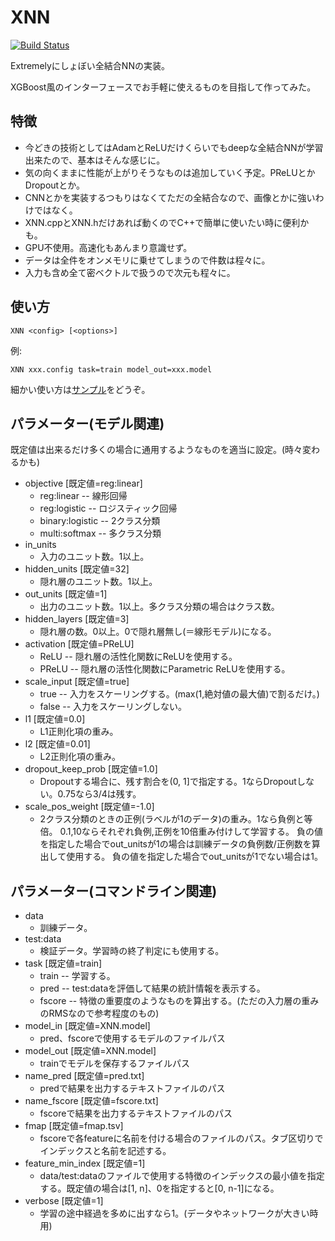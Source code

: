 XNN
====
[![Build Status](https://travis-ci.org/ak110/XNN.svg?branch=master)](https://travis-ci.org/ak110/XNN)

Extremelyにしょぼい全結合NNの実装。

XGBoost風のインターフェースでお手軽に使えるものを目指して作ってみた。


特徴
----

- 今どきの技術としてはAdamとReLUだけくらいでもdeepな全結合NNが学習出来たので、基本はそんな感じに。
- 気の向くままに性能が上がりそうなものは追加していく予定。PReLUとかDropoutとか。
- CNNとかを実装するつもりはなくてただの全結合なので、画像とかに強いわけではなく。
- XNN.cppとXNN.hだけあれば動くのでC++で簡単に使いたい時に便利かも。
- GPU不使用。高速化もあんまり意識せず。
- データは全件をオンメモリに乗せてしまうので件数は程々に。
- 入力も含め全て密ベクトルで扱うので次元も程々に。


使い方
------

    XNN <config> [<options>]

例:

    XNN xxx.config task=train model_out=xxx.model

細かい使い方は[サンプル](Demo)をどうぞ。


パラメーター(モデル関連)
------------------------

既定値は出来るだけ多くの場合に通用するようなものを適当に設定。(時々変わるかも)

* objective [既定値=reg:linear]
  - reg:linear       -- 線形回帰
  - reg:logistic     -- ロジスティック回帰
  - binary:logistic  -- 2クラス分類
  - multi:softmax    -- 多クラス分類
* in_units
  - 入力のユニット数。1以上。
* hidden_units [既定値=32]
  - 隠れ層のユニット数。1以上。
* out_units [既定値=1]
  - 出力のユニット数。1以上。多クラス分類の場合はクラス数。
* hidden_layers [既定値=3]
  - 隠れ層の数。0以上。0で隠れ層無し(＝線形モデル)になる。
* activation [既定値=PReLU]
  - ReLU  -- 隠れ層の活性化関数にReLUを使用する。
  - PReLU -- 隠れ層の活性化関数にParametric ReLUを使用する。
* scale_input [既定値=true]
  - true  -- 入力をスケーリングする。(max(1,絶対値の最大値)で割るだけ。)
  - false -- 入力をスケーリングしない。
* l1 [既定値=0.0]
  - L1正則化項の重み。
* l2 [既定値=0.01]
  - L2正則化項の重み。
* dropout_keep_prob [既定値=1.0]
  - Dropoutする場合に、残す割合を(0, 1]で指定する。1ならDropoutしない。0.75なら3/4は残す。
* scale_pos_weight [既定値=-1.0]
  - 2クラス分類のときの正例(ラベルが1のデータ)の重み。1なら負例と等倍。
    0.1,10ならそれぞれ負例,正例を10倍重み付けして学習する。
	負の値を指定した場合でout_unitsが1の場合は訓練データの負例数/正例数を算出して使用する。
	負の値を指定した場合でout_unitsが1でない場合は1。


パラメーター(コマンドライン関連)
--------------------------------

* data
  - 訓練データ。
* test:data
  - 検証データ。学習時の終了判定にも使用する。
* task [既定値=train]
  - train -- 学習する。
  - pred  -- test:dataを評価して結果の統計情報を表示する。
  - fscore -- 特徴の重要度のようなものを算出する。(ただの入力層の重みのRMSなので参考程度のもの)
* model_in [既定値=XNN.model]
  - pred、fscoreで使用するモデルのファイルパス
* model_out [既定値=XNN.model]
  - trainでモデルを保存するファイルパス
* name_pred [既定値=pred.txt]
  - predで結果を出力するテキストファイルのパス
* name_fscore [既定値=fscore.txt]
  - fscoreで結果を出力するテキストファイルのパス
* fmap [既定値=fmap.tsv]
  - fscoreで各featureに名前を付ける場合のファイルのパス。タブ区切りでインデックスと名前を記述する。
* feature_min_index [既定値=1]
  - data/test:dataのファイルで使用する特徴のインデックスの最小値を指定する。既定値の場合は[1, n]、0を指定すると[0, n-1]になる。
* verbose [既定値=1]
  - 学習の途中経過を多めに出すなら1。(データやネットワークが大きい時用)

